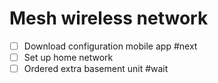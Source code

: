 # Mesh wireless network
- [ ] Download configuration mobile app #next  
- [ ] Set up home network  
- [ ] Ordered extra basement unit #wait